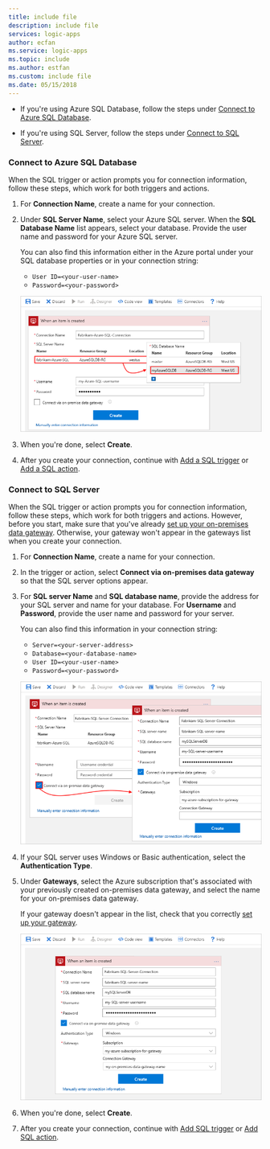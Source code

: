 ```yaml
---
title: include file
description: include file
services: logic-apps
author: ecfan
ms.service: logic-apps
ms.topic: include
ms.author: estfan
ms.custom: include file
ms.date: 05/15/2018
---
```


* If you're using Azure SQL Database, follow the steps under [Connect to Azure SQL Database](#connect-azure-sql-db).

* If you're using SQL Server, follow the steps under [Connect to SQL Server](#connect-sql-server).

<a name="connect-azure-sql-db"></a>

### Connect to Azure SQL Database

When the SQL trigger or action prompts you for connection information, follow these steps, which work for both triggers and actions.

1. For **Connection Name**, create a name for your connection.

1. Under **SQL Server Name**, select your Azure SQL server. When the **SQL Database Name** list appears, select your database. Provide the user name and password for your Azure SQL server.

   You can also find this information either in the Azure portal under your SQL database properties or in your connection string:

   * `User ID=<your-user-name>`
   * `Password=<your-password>`

   ![Create Azure SQL Database connection](./media/connectors-create-api-sqlazure/azure-sql-database-create-connection.png)

1. When you're done, select **Create**.

1. After you create your connection, continue with [Add a SQL trigger](#add-sql-trigger) or [Add a SQL action](#add-sql-action).

<a name="connect-sql-server"></a>

### Connect to SQL Server

When the SQL trigger or action prompts you for connection information, follow these steps, which work for both triggers and actions. However, before you start, make sure that you've already [set up your on-premises data gateway](https://docs.microsoft.com/azure/logic-apps/logic-apps-gateway-connection). Otherwise, your gateway won't appear in the gateways list when you create your connection.

1. For **Connection Name**, create a name for your connection.

1. In the trigger or action, select **Connect via on-premises data gateway** so that the SQL server options appear.

1. For **SQL server Name** and **SQL database name**, provide the address for your SQL server and name for your database. For **Username** and **Password**, provide the user name and password for your server.

   You can also find this information in your connection string:

   * `Server=<your-server-address>`
   * `Database=<your-database-name>`
   * `User ID=<your-user-name>`
   * `Password=<your-password>`

   ![Create SQL Server connection](./media/connectors-create-api-sqlazure/sql-server-create-connection.png)

1. If your SQL server uses Windows or Basic authentication, select the **Authentication Type**.

1. Under **Gateways**, select the Azure subscription that's associated with your previously created on-premises data gateway, and select the name for your on-premises data gateway.

   If your gateway doesn't appear in the list, check that you correctly [set up your gateway](https://docs.microsoft.com/azure/logic-apps/logic-apps-gateway-connection).

   ![Create SQL Server connection completed](./media/connectors-create-api-sqlazure/sql-server-create-connection-complete.png)

1. When you're done, select **Create**.

1. After you create your connection, continue with 
[Add SQL trigger](#add-sql-trigger) or [Add SQL action](#add-sql-action).
